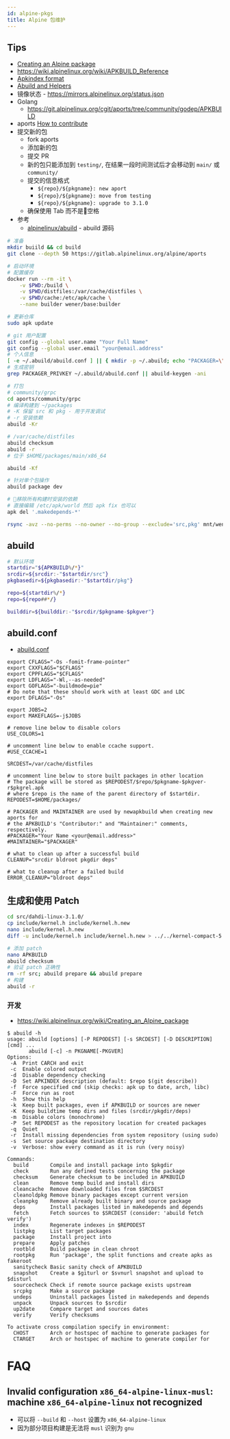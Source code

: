 ```yaml
---
id: alpine-pkgs
title: Alpine 包维护
---
```


## Tips
* [Creating an Alpine package](https://wiki.alpinelinux.org/wiki/Creating_an_Alpine_package)
* https://wiki.alpinelinux.org/wiki/APKBUILD_Reference
* [Apkindex format](https://wiki.alpinelinux.org/wiki/Apkindex_format)
* [Abuild and Helpers](https://wiki.alpinelinux.org/wiki/Abuild_and_Helpers)
* 镜像状态 - https://mirrors.alpinelinux.org/status.json
* Golang
  * https://git.alpinelinux.org/cgit/aports/tree/community/godep/APKBUILD
* aports [How to contribute](https://github.com/alpinelinux/aports/blob/master/.github/CONTRIBUTING.md)
* 提交新的包
  * fork aports
  * 添加新的包
  * 提交 PR
  * 新的包只能添加到 `testing/`, 在结果一段时间测试后才会移动到 `main/` 或 `community/`
  * 提交的信息格式
    * `${repo}/${pkgname}: new aport`
    * `${repo}/${pkgname}: move from testing`
    * `${repo}/${pkgname}: upgrade to 3.1.0`
  * 确保使用 Tab 而不是空格
* 参考
  * [alpinelinux/abuild](https://github.com/alpinelinux/abuild) - abuild 源码

```bash
# 准备
mkdir buiild && cd build
git clone --depth 50 https://gitlab.alpinelinux.org/alpine/aports

# 启动环境
# 配置缓存
docker run --rm -it \
    -v $PWD:/build \
    -v $PWD/distfiles:/var/cache/distfiles \
    -v $PWD/cache:/etc/apk/cache \
    --name builder wener/base:builder

# 更新仓库
sudo apk update

# git 用户配置
git config --global user.name "Your Full Name"
git config --global user.email "your@email.address"
# 个人信息
[ -e ~/.abuild/abuild.conf ] || { mkdir -p ~/.abuild; echo "PACKAGER=\"$(git config --global user.name) <$(git config --global user.email)>\"" > ~/.abuild/abuild.conf; }
# 生成密钥
grep PACKAGER_PRIVKEY ~/.abuild/abuild.conf || abuild-keygen -ani

# 打包
# community/grpc
cd aports/community/grpc
# 编译构建到 ~/packages
# -K 保留 src 和 pkg - 用于开发调试
# -r 安装依赖
abuild -Kr
```

```bash
# /var/cache/distfiles
abuild checksum
abuild -r
# 位于 $HOME/packages/main/x86_64

abuild -Kf

# 针对单个包操作
abuild package dev

# 移除所有构建时安装的依赖
# 直接编辑 /etc/apk/world 然后 apk fix 也可以
apk del '.makedepends-*'

rsync -avz --no-perms --no-owner --no-group --exclude='src,pkg' mnt/wener abuild/
```

## abuild
```bash
# 默认环境
startdir="${APKBUILD%/*}"
srcdir=${srcdir:-"$startdir/src"}
pkgbasedir=${pkgbasedir:-"$startdir/pkg"}

repo=${startdir%/*}
repo=${repo##*/}

builddir=${builddir:-"$srcdir/$pkgname-$pkgver"}
```

## abuild.conf
* [abuild.conf](https://github.com/alpinelinux/abuild/blob/master/abuild.conf)

```shell
export CFLAGS="-Os -fomit-frame-pointer"
export CXXFLAGS="$CFLAGS"
export CPPFLAGS="$CFLAGS"
export LDFLAGS="-Wl,--as-needed"
export GOFLAGS="-buildmode=pie"
# Do note that these should work with at least GDC and LDC
export DFLAGS="-Os"

export JOBS=2
export MAKEFLAGS=-j$JOBS

# remove line below to disable colors
USE_COLORS=1

# uncomment line below to enable ccache support.
#USE_CCACHE=1

SRCDEST=/var/cache/distfiles

# uncomment line below to store built packages in other location
# The package will be stored as $REPODEST/$repo/$pkgname-$pkgver-r$pkgrel.apk
# where $repo is the name of the parent directory of $startdir.
REPODEST=$HOME/packages/

# PACKAGER and MAINTAINER are used by newapkbuild when creating new aports for
# the APKBUILD's "Contributor:" and "Maintainer:" comments, respectively.
#PACKAGER="Your Name <your@email.address>"
#MAINTAINER="$PACKAGER"

# what to clean up after a successful build
CLEANUP="srcdir bldroot pkgdir deps"

# what to cleanup after a failed build
ERROR_CLEANUP="bldroot deps"
```

## 生成和使用 Patch

```bash
cd src/dahdi-linux-3.1.0/
cp include/kernel.h include/kernel.h.new
nano include/kernel.h.new
diff -u include/kernel.h include/kernel.h.new > ../../kernel-compact-5.4.patch

# 添加 patch
nano APKBUILD
abuild checksum
# 验证 patch 正确性
rm -rf src; abuild prepare && abuild prepare
# 构建
abuild -r
```

### 开发
* https://wiki.alpinelinux.org/wiki/Creating_an_Alpine_package

```
$ abuild -h
usage: abuild [options] [-P REPODEST] [-s SRCDEST] [-D DESCRIPTION] [cmd] ...
       abuild [-c] -n PKGNAME[-PKGVER]
Options:
 -A  Print CARCH and exit
 -c  Enable colored output
 -d  Disable dependency checking
 -D  Set APKINDEX description (default: $repo $(git describe))
 -f  Force specified cmd (skip checks: apk up to date, arch, libc)
 -F  Force run as root
 -h  Show this help
 -k  Keep built packages, even if APKBUILD or sources are newer
 -K  Keep buildtime temp dirs and files (srcdir/pkgdir/deps)
 -m  Disable colors (monochrome)
 -P  Set REPODEST as the repository location for created packages
 -q  Quiet
 -r  Install missing dependencies from system repository (using sudo)
 -s  Set source package destination directory
 -v  Verbose: show every command as it is run (very noisy)

Commands:
  build       Compile and install package into $pkgdir
  check       Run any defined tests concerning the package
  checksum    Generate checksum to be included in APKBUILD
  clean       Remove temp build and install dirs
  cleancache  Remove downloaded files from $SRCDEST
  cleanoldpkg Remove binary packages except current version
  cleanpkg    Remove already built binary and source package
  deps        Install packages listed in makedepends and depends
  fetch       Fetch sources to $SRCDEST (consider: 'abuild fetch verify')
  index       Regenerate indexes in $REPODEST
  listpkg     List target packages
  package     Install project into
  prepare     Apply patches
  rootbld     Build package in clean chroot
  rootpkg     Run 'package', the split functions and create apks as fakeroot
  sanitycheck Basic sanity check of APKBUILD
  snapshot    Create a $giturl or $svnurl snapshot and upload to $disturl
  sourcecheck Check if remote source package exists upstream
  srcpkg      Make a source package
  undeps      Uninstall packages listed in makedepends and depends
  unpack      Unpack sources to $srcdir
  up2date     Compare target and sources dates
  verify      Verify checksums

To activate cross compilation specify in environment:
  CHOST       Arch or hostspec of machine to generate packages for
  CTARGET     Arch or hostspec of machine to generate compiler for
```


# FAQ
## Invalid configuration `x86_64-alpine-linux-musl`: machine `x86_64-alpine-linux` not recognized
* 可以将 `--build` 和 `--host` 设置为 `x86_64-alpine-linux`
* 因为部分项目构建是无法将 `musl` 识别为 `gnu`
